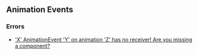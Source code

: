 ## Animation Events

### Errors
- ['X' AnimationEvent 'Y' on animation 'Z' has no receiver! Are you missing a component?](Animation%20Event/Receivers.md)